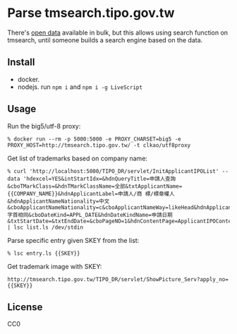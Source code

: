 # Parse tmsearch.tipo.gov.tw

There's [open data](http://www.tipo.gov.tw/ct.asp?xItem=531533&ctNode=7127&mp=1) available in bulk, but this allows using search function on tmsearch, until someone builds a search engine based on the data.

## Install

* docker.
* nodejs.  run `npm i` and `npm i -g LiveScript`

## Usage

Run the big5/utf-8 proxy:

    % docker run --rm -p 5000:5000 -e PROXY_CHARSET=big5 -e PROXY_HOST=http://tmsearch.tipo.gov.tw/ -t clkao/utf8proxy

Get list of trademarks based on company name:

    % curl 'http://localhost:5000/TIPO_DR/servlet/InitApplicantIPOList' --data 'hdexcel=YES&intStartIdx=&hdnQueryTitle=申請人查詢&cboTMarkClass=&hdnTMarkClassName=全部&txtApplicantName={{COMPANY_NAME}}&hdnApplicantLabel=申請人/商 標/標章權人&hdnApplicantNameNationality=中文&cboApplicantNameNationality=c&cboApplicantNameWay=likeHead&hdnApplicantNameWay=字首相同&cboDateKind=APPL_DATE&hdnDateKindName=申請日期&txtStartDate=&txtEndDate=&cboPageNO=1&hdnContentPage=ApplicantIPOContent.html&hdnPageType=' | lsc list.ls /dev/stdin

Parse specific entry given SKEY from the list:

    % lsc entry.ls {{SKEY}}

Get trademark image with SKEY:

    http://tmsearch.tipo.gov.tw/TIPO_DR/servlet/ShowPicture_Serv?apply_no={{SKEY}}

## License

CC0

